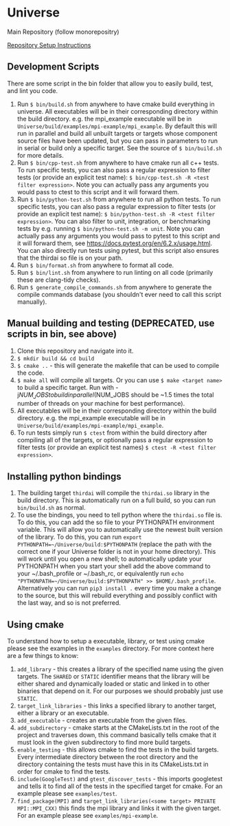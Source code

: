 # Universe 
Main Repository (follow monorepositry) 

[Repository Setup Instructions](https://docs.google.com/document/d/196ajXaVUUqpTFigkMmBhdlhTAiKy7LxgYS95xqpB2Ys/edit?usp=sharing)

## Development Scripts
There are some script in the bin folder that allow you to easily build, test,
and lint you code.
1. Run `$ bin/build.sh` from anywhere to have cmake build everything in universe.
All executables will be in their corresponding directory within the build 
directory. e.g. the mpi_example executable will be in 
`Universe/build/examples/mpi-example/mpi_example`. By default this will
run in parallel and build all unbuilt targets or targets whose component source
files have been updated, but you can pass in parameters to run in serial or build
only a specific target. See the source of `$ bin/build.sh` for more details.
2. Run `$ bin/cpp-test.sh` from anywhere to have cmake run all c++ tests. To run specific
tests, you can also pass a regular expression to filter tests 
(or provide an explicit test name):
`$ bin/cpp-test.sh -R <test filter expression>`.
Note you can actually pass any arguments you would pass to ctest to this
script and it will forward them. 
3. Run `$ bin/python-test.sh` from anywhere to run all python tests. To run specific
tests, you can also pass a regular expression to filter tests 
(or provide an explicit test name):
`$ bin/python-test.sh -R <test filter expression>`.
You can also filter to unit, integration, or benchmarking tests by e.g. running 
`$ bin/python-test.sh -m unit`.
Note you can actually pass any arguments you would pass to pytest to this
script and it will forward them, see https://docs.pytest.org/en/6.2.x/usage.html.
You can also directly run tests using pytest, but this script also ensures
that the thirdai so file is on your path. 
3. Run `$ bin/format.sh` from anywhere to format all code.
4. Run `$ bin/lint.sh` from anywhere to run linting on all code (primarily 
these are clang-tidy checks).
5. Run `$ generate_compile_commands.sh` from anywhere to generate the compile
commands database (you shouldn't ever need to call this script manually).


## Manual building and testing (DEPRECATED, use scripts in bin, see above)
1. Clone this repository and navigate into it.
2. `$ mkdir build && cd build`
3. `$ cmake ..` - this will generate the makefile that can be used to compile the code. 
4. `$ make all` will compile all targets. Or you can use `$ make <target name>` to build a specific target. Run with -j$NUM_JOBS
to build in parallel ($NUM_JOBS should be ~1.5 times the total number of threads on your machine
for best performance).
5. All executables will be in their corresponding directory within the build directory. e.g. the mpi_example executable will be in `Universe/build/examples/mpi-example/mpi_example`.
6. To run tests simply run `$ ctest` from within the build directory after compiling all of the targets, or optionally pass a regular expression to filter tests (or provide an explicit test names) `$ ctest -R <test filter expression>`. 

## Installing python bindings
1. The building target `thirdai` will compile the `thirdai.so` library in the build directory. 
This is automatically run on a full build, so you can run `bin/build.sh` as normal.
2. To use the bindings, you need to tell python where the `thirdai.so` file is.
To do this, you can add the so file to your PYTHONPATH environment
variable. This will allow you to automatically use the newest built version of 
the library. To do this, you can run
`export PYTHONPATH=~/Universe/build:$PYTHONPATH`
(replace the path with the correct one if your Universe folder is not in your
home directory). This will work until you open a new shell; to 
automatically update your PYTHONPATH when you start your shell add the above
command to your ~/.bash_profile or ~/.bash_rc, or equivalently run
`echo "PYTHONPATH=~/Universe/build:$PYTHONPATH" >> $HOME/.bash_profile`. 
Alternatively you can run `pip3 install .` every time you make a change to the
source, but this will rebuild everything and possibly conflict with the last way,
and so is not preferred.

## Using cmake
To understand how to setup a executable, library, or test using cmake please see the examples in the `examples` directory. For more context here are a few things to know: 
1. `add_library` - this creates a library of the specified name using the given targets. The `SHARED` or `STATIC` identifier means that the library will be either shared and dynamically loaded or static and linked in to other binaries that depend on it. For our purposes we should probably just use `STATIC`. 
2. `target_link_libraries` - this links a specified library to another target, either a library or an executable.
3. `add_executable` - creates an executable from the given files. 
4. `add_subdirectory` - cmake starts at the CMakeLists.txt in the root of the project and traverses down, this command basically tells cmake that it must look in the given subdirectory to find more build targets. 
5. `enable_testing` - this allows cmake to find the tests in the build targets. Every intermediate directory between the root directory and the directory containing the tests must have this in its CMakeLists.txt in order for cmake to find the tests. 
6. `include(GoogleTest)` and `gtest_discover_tests` - this imports googletest and tells it to find all of the tests in the specified target for cmake. For an example please see `examples/test`.
7. `find_package(MPI)` and `target_link_libraries(<some target> PRIVATE MPI::MPI_CXX)` this finds the mpi library and links it with the given target. For an example please see `examples/mpi-example`.